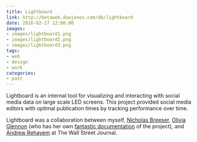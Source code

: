 ```yaml
---
title: Lightboard
link: http://betaweb.dowjones.com/db/lightboard
date: 2016-02-17 12:00:00
images:
- images/lightboard1.png
- images/lightboard2.png
- images/lightboard3.png
tags:
- web
- design
- work
categories:
- past
---
```

Lightboard is an internal tool for visualizing and interacting with social media data on large scale LED screens. This project provided social media editors with optimal publication times by tracking performance over time.

Lightboard was a collaboration between myself, [Nicholas Breeser](http://nbreeser.com/), [Olivia Glennon](http://oliviaglennon.com/) (who has her own [fantastic documentation](http://oliviaglennon.com/lightboard) of the project), and [Andrew Rehayem](http://arehayem.com/) at The Wall Street Journal.

